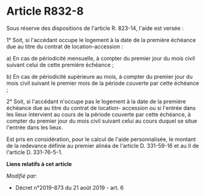 # Article R832-8

Sous réserve des dispositions de l'article R. 823-14, l'aide est versée :

1° Soit, si l'accédant occupe le logement à la date de la première échéance due au titre du contrat de location-accession :

a) En cas de périodicité mensuelle, à compter du premier jour du mois civil suivant celui de cette première échéance ;

b) En cas de périodicité supérieure au mois, à compter du premier jour du mois civil suivant le premier mois de la période
couverte par cette échéance ;

2° Soit, si l'accédant n'occupe pas le logement à la date de la première échéance due au titre du contrat de location-
accession ou si l'entrée dans les lieux intervient au cours de la période couverte par cette échéance, à compter du premier
jour du mois civil suivant celui au cours duquel se situe l'entrée dans les lieux.

Est pris en considération, pour le calcul de l'aide personnalisée, le montant de la redevance définie au premier alinéa de
l'article D. 331-59-16 et au II de l'article D. 331-76-5-1.

**Liens relatifs à cet article**

_Modifié par_:

  - Décret n°2019-873 du 21 août 2019 - art. 6
